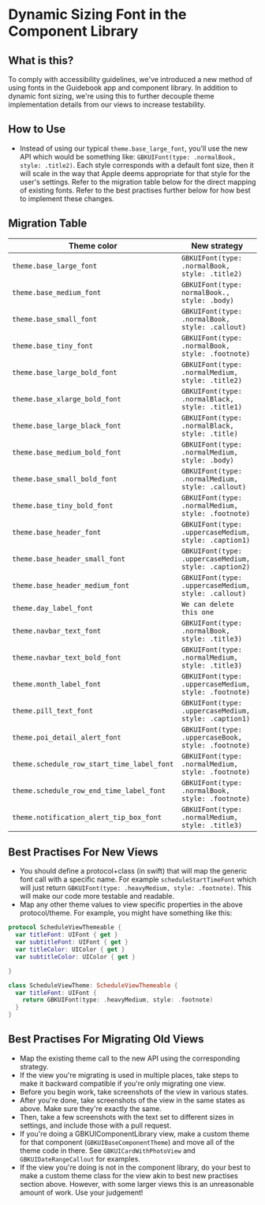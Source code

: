 # Dynamic Sizing Font in the Component Library

## What is this?
To comply with accessibility guidelines, we've introduced a new method of using fonts in the Guidebook app and component library.  In addition to dynamic font sizing, we're using this to further decouple theme implementation details from our views to increase testability.

## How to Use
* Instead of using our typical `theme.base_large_font`, you'll use the new API which would be something like: `GBKUIFont(type: .normalBook, style: .title2)`.  Each style corresponds with a default font size, then it will scale in the way that Apple deems appropriate for that style for the user's settings.  Refer to the migration table below for the direct mapping of existing fonts.  Refer to the best practises further below for how best to implement these changes.


## Migration Table

| Theme color | New strategy |
| ----------- | ------------ |
| `theme.base_large_font` | `GBKUIFont(type: .normalBook, style: .title2)` |
| `theme.base_medium_font` | `GBKUIFont(type: normalBook., style: .body)` |
| `theme.base_small_font` | `GBKUIFont(type: .normalBook, style: .callout)` |
| `theme.base_tiny_font` | `GBKUIFont(type: .normalBook, style: .footnote)` |
| `theme.base_large_bold_font` | `GBKUIFont(type: .normalMedium, style: .title2)` |
| `theme.base_xlarge_bold_font` | `GBKUIFont(type: .normalBlack, style: .title1)` |
| `theme.base_large_black_font` | `GBKUIFont(type: .normalBlack, style: .title)` |
| `theme.base_medium_bold_font` | `GBKUIFont(type: .normalMedium, style: .body)` |
| `theme.base_small_bold_font` | `GBKUIFont(type: .normalMedium, style: .callout)` |
| `theme.base_tiny_bold_font` | `GBKUIFont(type: .normalMedium, style: .footnote)` |
| `theme.base_header_font` | `GBKUIFont(type: .uppercaseMedium, style: .caption1)` |
| `theme.base_header_small_font` | `GBKUIFont(type: .uppercaseMedium, style: .caption2)` |
| `theme.base_header_medium_font` | `GBKUIFont(type: .uppercaseMedium, style: .callout)` |
| `theme.day_label_font` | `We can delete this one` |
| `theme.navbar_text_font` | `GBKUIFont(type: .normalBook, style: .title3)` |
| `theme.navbar_text_bold_font` | `GBKUIFont(type: .normalMedium, style: .title3)` |
| `theme.month_label_font` | `GBKUIFont(type: .uppercaseMedium, style: .footnote)` |
| `theme.pill_text_font` | `GBKUIFont(type: .uppercaseMedium, style: .caption1)` |
| `theme.poi_detail_alert_font` | `GBKUIFont(type: .uppercaseBook, style: .footnote)` |
| `theme.schedule_row_start_time_label_font` | `GBKUIFont(type: .normalMedium, style: .footnote)` |
| `theme.schedule_row_end_time_label_font` | `GBKUIFont(type: .normalBook, style: .footnote)` |
| `theme.notification_alert_tip_box_font` | `GBKUIFont(type: .normalMedium, style: .title3)` |

## Best Practises For New Views
* You should define a protocol+class (in swift) that will map the generic font call with a specific name.  For example `scheduleStartTimeFont` which will just return `GBKUIFont(type: .heavyMedium, style: .footnote)`.  This will make our code more testable and readable.  
* Map any other theme values to view specific properties in the above protocol/theme.  For example, you might have something like this:

```swift
protocol ScheduleViewThemeable {
  var titleFont: UIFont { get }
  var subtitleFont: UIFont { get }
  var titleColor: UIColor { get }
  var subtitleColor: UIColor { get }

}

class ScheduleViewTheme: ScheduleViewThemeable {
  var titleFont: UIFont {
    return GBKUIFont(type: .heavyMedium, style: .footnote)
  }
}
```

## Best Practises For Migrating Old Views
* Map the existing theme call to the new API using the corresponding strategy.
* If the view you're migrating is used in multiple places, take steps to make it backward compatible if you're only migrating one view.
* Before you begin work, take screenshots of the view in various states.
* After you're done, take screenshots of the view in the same states as above.  Make sure they're exactly the same.
* Then, take a few screenshots with the text set to different sizes in settings, and include those with a pull request.
* If you're doing a GBKUIComponentLibrary view, make a custom theme for that component (`GBKUIBaseComponentTheme`) and move all of the theme code in there.  See `GBKUICardWithPhotoView` and `GBKUIDateRangeCallout` for examples.
* If the view you're doing is not in the component library, do your best to make a custom theme class for the view akin to best new practises section above.  However, with some larger views this is an unreasonable amount of work.  Use your judgement!
